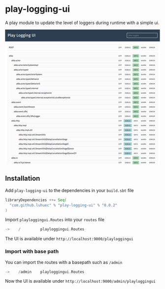 # play-logging-ui

A play module to update the level of loggers during runtime with a simple ui.

![alt text](screenshot.png)


## Installation

Add `play-logging-ui` to the dependencies in your `build.sbt` file
```scala
libraryDependencies ++= Seq(
  "com.github.luhuec" % "play-logging-ui" % "0.0.2"
)
```

Import `playloggingui.Routes` into your `routes` file 
```scala
->    /         playloggingui.Routes
```

The UI is available under `http://localhost:9000/playloggingui`

### Import with base path

You can import the routes with a basepath such as `/admin`
```scala
->    /admin    playloggingui.Routes
```

Now the UI is available under `http://localhost:9000/admin/playloggingui`
